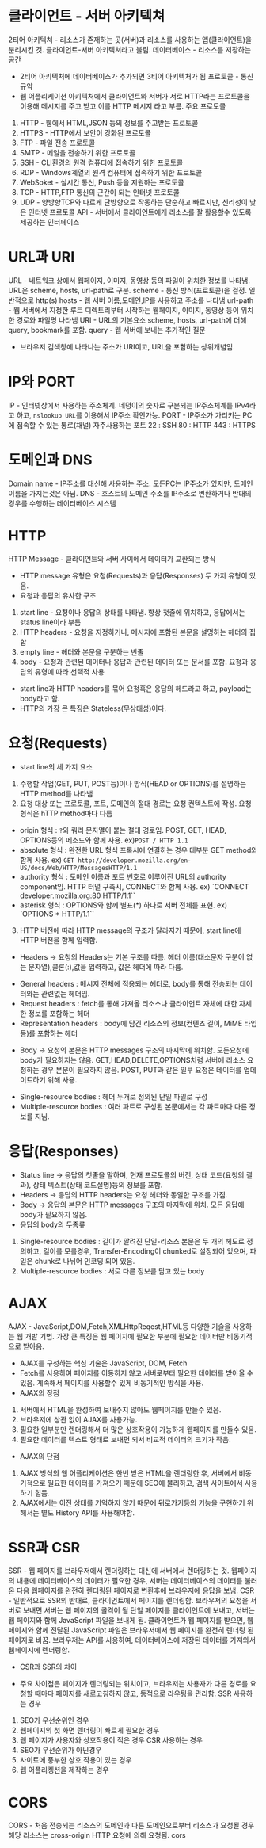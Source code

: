 # 클라이언트 - 서버 아키텍쳐
2티어 아키텍쳐 - 리소스가 존재하는 곳(서버)과 리소스를 사용하는 앱(클라이언트)을 분리시킨 것. 클라이언트-서버 아키텍쳐라고 불림.
데이터베이스 - 리소스를 저장하는 공간
- 2티어 아키텍처에 데이터베이스가 추가되면 3티어 아키텍처가 됨
프로토콜 - 통신규약
- 웹 어플리케이션 아키텍처에서 클라이언트와 서버가 서로 HTTP라는 프로토콜을 이용해 메시지를 주고 받고 이를 HTTP 메시지 라고 부름.
주요 프로토콜
1. HTTP - 웹에서 HTML,JSON 등의 정보를 주고받는 프로토콜
2. HTTPS - HTTP에서 보안이 강화된 프로토콜
3. FTP - 파일 전송 프로토콜
4. SMTP - 메일을 전송하기 위한 프로토콜
5. SSH - CLI환경의 원격 컴퓨터에 접속하기 위한 프로토콜
6. RDP - Windows계열의 원격 컴퓨터에 접속하기 위한 프로토콜
7. WebSoket - 실시간 통신, Push 등을 지원하는 프로토콜
8. TCP - HTTP,FTP 통신의 근간이 되는 인터넷 프로토콜
9. UDP - 양방향TCP와 다르게 단방향으로 작동하는 단순하고 빠르지만, 신리성이 낮은 인터넷 프로토콜
API - 서버에서 클라이언트에게 리소스를 잘 활용할수 있도록 제공하는 인터페이스

# URL과 URI
URL - 네트워크 상에서 웹페이지, 이미지, 동영상 등의 파일이 위치한 정보를 나타냄. URL은 scheme, hosts, url-path로 구분.
scheme - 통신 방식(프로토콜)을 결정. 일반적으로 http(s)
hosts - 웹 서버 이름,도메인,IP를 사용하고 주소를 나타냄
url-path - 웹 서버에서 지정한 루트 디렉토리부터 시작하는 웹페이지, 이미지, 동영상 등이 위치한 경로와 파일명 나타냄
URI - URL의 기본요소 scheme, hosts, url-path에 더해 query, bookmark를 포함.
query - 웹 서버에 보내는 추가적인 질문
- 브라우저 검색창에 나타나는 주소가 URI이고, URL을 포함하는 상위개념임.

# IP와 PORT
IP - 인터넷상에서 사용하는 주소체계. 네덩이의 숫자로 구분되는 IP주소체계를 IPv4라고 하고, `nslookup URL`를 이용해서 IP주소 확인가능.
PORT - IP주소가 가리키는 PC에 접속할 수 있는 통로(채널)
자주사용하는 포트
22 : SSH
80 : HTTP
443 : HTTPS

# 도메인과 DNS
Domain name - IP주소를 대신해 사용하는 주소. 모든PC는 IP주소가 있지만, 도메인 이름을 가지는것은 아님.
DNS - 호스트의 도메인 주소를 IP주소로 변환하거나 반대의 경우를 수행하는 데이터베이스 시스템

# HTTP
HTTP Message - 클라이언트와 서버 사이에서 데이터가 교환되는 방식
- HTTP message 유형은 요청(Requests)과 응답(Responses) 두 가지 유형이 있음.
- 요청과 응답의 유사한 구조
1. start line - 요청이나 응답의 상태를 나타냄. 항상 첫줄에 위치하고, 응답에서는 status line이라 부름
2. HTTP headers - 요청을 지정하거나, 메시지에 포함된 본문을 설명하는 헤더의 집합
3. empty line - 헤더와 본문을 구분하는 빈줄
4. body - 요청과 관련된 데이터나 응답과 관련된 데이터 또는 문서를 포함. 요청과 응답의 유형에 따라 선택적 사용
- start line과 HTTP headers를 묶어 요청혹은 응답의 헤드라고 하고, payload는 body라고 함.
- HTTP의 가장 큰 특징은 Stateless(무상태성)이다. 

# 요청(Requests)
- start line의 세 가지 요소
1. 수행할 작업(GET, PUT, POST등)이나 방식(HEAD or OPTIONS)를 설명하는 HTTP method를 나타냄
2. 요청 대상 또는 프로토콜, 포트, 도메인의 절대 경로는 요청 컨텍스트에 작성. 요청 형식은 hTTP method마다 다름
+ origin 형식 : `?`와 쿼리 문자열이 붙는 절대 경로임. POST, GET, HEAD, OPTIONS등의 메소드와 함께 사용. ex)`POST / HTTP 1.1`
+ absolute 형식 : 완전한 URL 형식 프록시에 연결하는 경우 대부분 GET method와 함께 사용. ex) `GET http://developer.mozilla.org/en-US/docs/Web/HTTP/MessagesHTTP/1.1`
+ authority 형식 : 도메인 이름과 포트 번호로 이루어진 URL의 authority component임. HTTP 터널 구축시, CONNECT와 함께 사용. ex) `CONNECT developer.mozilla.org:80 HTTP/1.1``
+ asterisk 형식 : OPTIONS와 함께 별표(*) 하나로 서버 전체를 표현. ex) `OPTIONS * HTTP/1.1``
3. HTTP 버전에 따라 HTTP message의 구조가 달라지기 때문에, start line에 HTTP 버전을 함께 입력함.
- Headers -> 요청의 Headers는 기본 구조를 따름. 헤더 이름(대소문자 구분이 없는 문자열),콜론(:),값을 입력하고, 값은 헤더에 따라 다름.
+ General headers : 메시지 전체에 적용되는 헤더로, body를 통해 전송되는 데이터와는 관련없는 헤더임.
+ Request headers : fetch를 통해 가져올 리소스나 클라이언트 자체에 대한 자세한 정보를 포함하는 헤더
+ Representation headers : body에 담긴 리소스의 정보(컨텐츠 길이, MiME 타입 등)를 포함하는 헤더
- Body -> 요청의 본문은 HTTP messages 구조의 마지막에 위치함. 모든요청에 body가 필요하지는 않음. GET,HEAD,DELETE,OPTIONS처럼 서버에 리소스 요청하는 경우 본문이 필요하지 않음. POST, PUT과 같은 일부 요청은 데이터를 업데이트하기 위해 사용.
+ Single-resource bodies : 헤더 두개로 정의된 단일 파일로 구성
+ Multiple-resource bodies : 여러 파트로 구성된 본문에서는 각 파트마다 다른 정보를 지님.

# 응답(Responses)
- Status line -> 응답의 첫줄을 말하며, 현재 프로토콜의 버전, 상태 코드(요청의 결과), 상태 텍스트(상태 코드설명)등의 정보를 포함.
- Headers -> 응답의 HTTP headers는 요청 헤더와 동일한 구조를 가짐.
- Body -> 응답의 본문은 HTTP messages 구조의 마지막에 위치. 모든 응답에 body가 필요하지 않음.
- 응답의 body의 두종류
1. Single-resource bodies : 길이가 알려진 단일-리소스 본문은 두 개의 헤도로 정의하고, 길이를 모를경우, Transfer-Encoding이 chunked로 설정되어 있으며, 파일은 chunk로 나뉘어 인코딩 되어 있음.
2. Multiple-resource bodies : 서로 다른 정보를 담고 있는 body
# AJAX
AJAX - JavaScript,DOM,Fetch,XMLHttpReqest,HTML등 다양한 기술을 사용하는 웹 개발 기법. 가장 큰 특징은 웹 페이지에 필요한 부분에 필요한 데이터만 비동기적으로 받아옴.
- AJAX를 구성하는 핵심 기술은 JavaScript, DOM, Fetch
- Fetch를 사용하여 페이지를 이동하지 않고 서버로부터 필요한 데이터를 받아올 수 있음. 계속해서 페이지를 사용할수 있게 비동기적인 방식을 사용.
- AJAX의 장점
1. 서버에서 HTML을 완성하여 보내주지 않아도 웹페이지를 만들수 있음. 
2. 브라우저에 상관 없이 AJAX를 사용가능.
3. 필요한 일부분만 렌더링해서 더 많은 상호작용이 가능하게 웹페이지를 만들수 있음.
4. 필요한 데이터를 텍스트 형태로 보내면 되서 비교적 데이터의 크기가 작음.
- AJAX의 단점
1. AJAX 방식의 웹 어플리케이션은 한번 받은 HTML을 렌더링한 후, 서버에서 비동기적으로 필요한 데이터를 가져오기 때문에 SEO에 불리하고, 검색 사이트에서 사용하기 힘듬.
2. AJAX에서는 이전 상태를 기억하지 않기 때문에 뒤로가기등의 기능을 구현하기 위해서는 별도 History API를 사용해야함.

# SSR과 CSR
SSR - 웹 페이지를 브라우저에서 렌더링하는 대신에 서버에서 렌더링하는 것. 웹페이지의 내용에 데이터베이스의 데이터가 필요한 경우, 서버는 데이터베이스의 데이터를 불러온 다음 웹페이지를 완전히 렌더링된 페이지로 변환후에 브라우저에 응답을 보냄. 
CSR - 일반적으로 SSR의 반대로, 클라이언트에서 페이지를 렌더링함.  브라우저의 요청을 서버로 보내면 서버는 웹 페이지의 골격이 될 단일 페이지를 클라이언트에 보내고, 서버는 웹 페이지와 함께 JavaScript 파일을 보내게 됨. 클라이언트가 웹 페이지를 받으면, 웹 페이지와 함께 전달된 JavaScript 파일은 브라우저에서 웹 페이지를 완전히 렌더링 된 페이지로 바꿈. 브라우저는 API를 사용하여, 데이터베이스에 저장된 데이터를 가져와서 웹페이지에 렌더링함.
+ CSR과 SSR의 차이
- 주요 차이점은 페이지가 렌더링되는 위치이고, 브라우저는 사용자가 다른 경로를 요청할 때마다 페이지를 새로고침하지 않고, 동적으로 라우팅을 관리함.
SSR 사용하는 경우
1. SEO가 우선순위인 경우
2. 웹페이지의 첫 화면 렌더링이 빠르게 필요한 경우
3. 웹 페이지가 사용자와 상호작용이 적은 경우
CSR 사용하는 경우
1. SEO가 우선순위가 아닌경우
2. 사이트에 풍부한 상호 작용이 있는 경우
3. 웹 어플리켕션을 제작하는 경우

# CORS
CORS - 처음 전송되는 리소스의 도메인과 다른 도메인으로부터 리소스가 요청될 경우 해당 리소스는 cross-origin HTTP 요청에 의해 요청됨.
cors